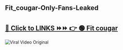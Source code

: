 
 ## Fit_cougar-Only-Fans-Leaked

# <h2><a href="https://clipsfans.com/Fit_cougar&ref=git">🔗 Click to LINKS ⏩⏩ 👉 🟢 Fit cougar </a></h2>

<a href="https://clipsfans.com/Fit_cougar&ref=git" rel="nofollow" data-target="animated-image.originalLink"><img src="https://i.ibb.co.com/xMMVF88/686577567.gif" alt="Viral Video Original" style="max-width: 100%; display: inline-block;" data-target="animated-image.originalImage"></a>
